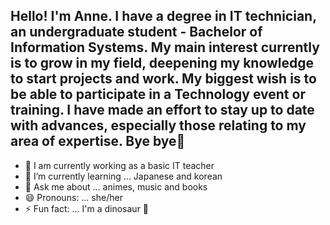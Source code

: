 ## Hello! I'm Anne. I have a degree in IT technician, an undergraduate student - Bachelor of Information Systems. My main interest currently is to grow in my field, deepening my knowledge to start projects and work. My biggest wish is to be able to participate in a Technology event or training. I have made an effort to stay up to date with advances, especially those relating to my area of ​​expertise. Bye bye👋
- 🔭 I am currently working as a basic IT teacher
- 🌱 I’m currently learning ... Japanese and korean
- 💬 Ask me about ... animes, music and books
- 😄 Pronouns: ... she/her
- ⚡ Fun fact: ... I'm a dinosaur 🦕 
<!--
**ABoss3f/ABoss3f** is a ✨ _special_ ✨ repository because its `README.md` (this file) appears on your GitHub profile.

Here are some ideas to get you started:

- 🔭 I am currently working as a basic IT teacher
- 🌱 I’m currently learning Japanese and korean
- 👯 I’m looking to collaborate on ...
- 🤔 I’m looking for help with ...
- 💬 Ask me about ... animes, music and books
- 📫 How to reach me: ...
- 😄 Pronouns: ... she/her
- ⚡ Fun fact: ... I'm a dinosaur 
-->
